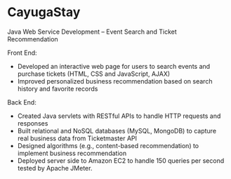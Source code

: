 # CayugaStay
Java Web Service Development – Event Search and Ticket Recommendation 
<div>
Front End: 
</div>
<ul>
  <li>Developed an interactive web page for users to search events and purchase tickets (HTML, CSS and JavaScript, AJAX) 
  <li>Improved personalized business recommendation based on search history and favorite records 
</ul>
<div>
  Back End:
</div>
<ul>
  <li>Created Java servlets with ​RESTful​ APIs to handle HTTP requests and responses 
  <li>Built relational and ​NoSQL databases (MySQL, MongoDB) to capture real business data from Ticketmaster API
  <li>Designed algorithms (e.g., ​content-based​ recommendation) to implement business recommendation 
  <li>Deployed server side to ​Amazon EC2​ to handle 150 queries per second tested by ​Apache​ ​JMeter​. 
</ul>
